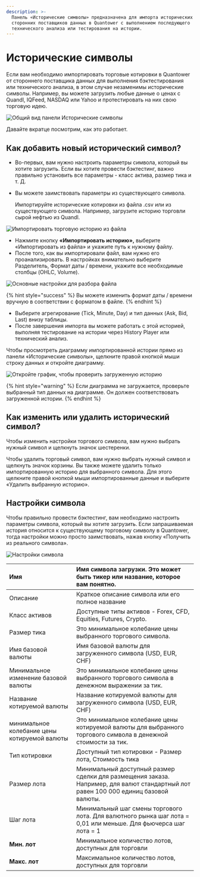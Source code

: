 ```yaml
---
description: >-
  Панель «Исторические символы» предназначена для импорта исторических данных от
  сторонних поставщиков данных в Quantower с выполнением последующего
  технического анализа или тестирования на истории.
---
```


# Исторические символы

Если вам необходимо импортировать торговые котировки в Quantower от стороннего поставщика данных для выполнения бэктестирования или технического анализа, в этом случае незаменимы исторические символы. Например, вы можете загрузить любые данные о ценах с Quandl, IQFeed, NASDAQ или Yahoo и протестировать на них свою торговую идею.

![&#x41E;&#x431;&#x449;&#x438;&#x439; &#x432;&#x438;&#x434; &#x43F;&#x430;&#x43D;&#x435;&#x43B;&#x438; &#x418;&#x441;&#x442;&#x43E;&#x440;&#x438;&#x447;&#x435;&#x441;&#x43A;&#x438;&#x435; &#x441;&#x438;&#x43C;&#x432;&#x43E;&#x43B;&#x44B;](../.gitbook/assets/historical-symbols.png)

Давайте вкратце посмотрим, как это работает.

## Как добавить новый исторический символ?

* Во-первых, вам нужно настроить параметры символа, который вы хотите загрузить. Если вы хотите провести бэктестинг, важно правильно установить все параметры - класс актива, размер тика и т. Д. 
* Вы можете заимствовать параметры из существующего символа.

  Импортируйте исторические котировки из файла .csv или из существующего символа. Например, загрузите историю торговли сырой нефтью из Quandl.

![&#x418;&#x43C;&#x43F;&#x43E;&#x440;&#x442;&#x438;&#x440;&#x43E;&#x432;&#x430;&#x442;&#x44C; &#x442;&#x43E;&#x440;&#x433;&#x43E;&#x432;&#x443;&#x44E; &#x438;&#x441;&#x442;&#x43E;&#x440;&#x438;&#x44E; &#x438;&#x437; &#x444;&#x430;&#x439;&#x43B;&#x430;](../.gitbook/assets/historical-symbol-settings-import-from-file.gif)

* Нажмите кнопку **«Импортировать историю»,** выберите «Импортировать из файла» и укажите путь к нужному файлу.
* После того, как вы импортировали файл, вам нужно его проанализировать. В настройках внимательно выберите Разделитель, Формат даты / времени, укажите все необходимые столбцы \(OHLC, Volume\).

![&#x41E;&#x441;&#x43D;&#x43E;&#x432;&#x43D;&#x44B;&#x435; &#x43D;&#x430;&#x441;&#x442;&#x440;&#x43E;&#x439;&#x43A;&#x438; &#x434;&#x43B;&#x44F; &#x440;&#x430;&#x437;&#x431;&#x43E;&#x440;&#x430; &#x444;&#x430;&#x439;&#x43B;&#x430;](../.gitbook/assets/settings-for-imported-file%20%281%29.png)

{% hint style="success" %}
Вы можете изменить формат даты / времени вручную в соответствии с форматом в файле.
{% endhint %}

* Выберите агрегирование \(Tick, Minute, Day\) и тип данных \(Ask, Bid, Last\) внизу таблицы.
* После завершения импорта вы можете работать с этой историей, выполняя тестирование на истории через History Player или технический анализ.

Чтобы просмотреть диаграмму импортированной истории прямо из панели «Исторические символы», щелкните правой кнопкой мыши строку данных и откройте диаграмму.

![&#x41E;&#x442;&#x43A;&#x440;&#x43E;&#x439;&#x442;&#x435; &#x433;&#x440;&#x430;&#x444;&#x438;&#x43A;, &#x447;&#x442;&#x43E;&#x431;&#x44B; &#x43F;&#x440;&#x43E;&#x432;&#x435;&#x440;&#x438;&#x442;&#x44C; &#x437;&#x430;&#x433;&#x440;&#x443;&#x436;&#x435;&#x43D;&#x43D;&#x443;&#x44E; &#x438;&#x441;&#x442;&#x43E;&#x440;&#x438;&#x44E;](../.gitbook/assets/historical-symbol-open-chart.png)

{% hint style="warning" %}
Если диаграмма не загружается, проверьте выбранный тип данных на диаграмме. Он должен соответствовать загруженной истории.
{% endhint %}

## Как изменить или удалить исторический символ?

Чтобы изменить настройки торгового символа, вам нужно выбрать нужный символ и щелкнуть значок шестеренки.

Чтобы удалить торговый символ, вам нужно выбрать нужный символ и щелкнуть значок корзины. Вы также можете удалить только импортированную историю для выбранного символа. Для этого щелкните правой кнопкой мыши импортированные данные и выберите «Удалить выбранную историю».

## Настройки символа

Чтобы правильно провести бэктестинг, вам необходимо настроить параметры символа, который вы хотите загрузить. Если запрашиваемая история относится к существующему торговому символу в Quantower, тогда настройки можно просто заимствовать, нажав кнопку «Получить из реального символа».

![&#x41D;&#x430;&#x441;&#x442;&#x440;&#x43E;&#x439;&#x43A;&#x438; &#x441;&#x438;&#x43C;&#x432;&#x43E;&#x43B;&#x430;](../.gitbook/assets/historical-symbol-settings-first-step.gif)

| **Имя** | Имя символа загрузки. Это может быть тикер или название, которое вам понятно. |
| :--- | :--- |
| Описание | Краткое описание символа или его полное название |
| Класс активов | Доступные типы активов - Forex, CFD, Equities, Futures, Crypto. |
| Размер тика | Это минимальное колебание цены выбранного торгового символа. |
| Имя базовой валюты | Имя базовой валюты для загруженного символа \(USD, EUR, CHF\) |
| Минимальное изменение базовой валюты | Это минимальное колебание цены выбранного торгового символа в денежном выражении за тик. |
| Название котируемой валюты | Название котируемой валюты для загруженного символа \(USD, EUR, CHF\) |
| минимальное колебание цены котируемой валюты | Это минимальное колебание цены котируемой валюты для выбранного торгового символа в денежной стоимости за тик. |
| Тип котировки | Доступный тип котировки - Размер лота, Стоимость тика |
| Размер лота | Минимальный доступный размер сделки для размещения заказа. Например, для валют стандартный лот равен 100 000 единиц базовой валюты. |
| Шаг лота | Минимальный шаг смены торгового лота. Для валютного рынка шаг лота = 0,01 или меньше. Для фьючерса шаг лота = 1 |
| **Мин. лот** | Минимальное количество лотов, доступных для торговли |
| **Макс. лот** | Максимальное количество лотов, доступных для торговли |

